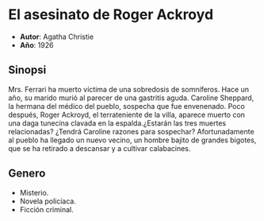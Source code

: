 # El asesinato de Roger Ackroyd
- __Autor__: Agatha Christie
- __Año__: 1926
  
## Sinopsi
Mrs. Ferrari ha muerto víctima de una sobredosis de somníferos. Hace un año, su marido murió al parecer de una gastritis aguda. Caroline Sheppard, la hermana del médico del pueblo, sospecha que fue envenenado. Poco después, Roger Ackroyd, el terrateniente de la villa, aparece muerto con una daga tunecina clavada en la espalda.¿Estarán las tres muertes relacionadas? ¿Tendrá Caroline razones para sospechar? Afortunadamente al pueblo ha llegado un nuevo vecino, un hombre bajito de grandes bigotes, que se ha retirado a descansar y a cultivar calabacines.

## Genero
- Misterio.
- Novela policíaca.
- Ficción criminal.